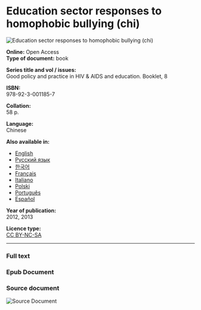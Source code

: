 # Education sector responses to homophobic bullying (chi)

![Education sector responses to homophobic bullying (chi)](https://unesdoc.unesco.org/in/rest/Thumb/image?id=p%3A%3Ausmarcdef_0000216493_chi&isbn=9789230011857&title=Education+sector+responses+to+homophobic+bullying+%28chi%29&year=2012&publisher=UNESCO&TypeOfDocument=UnescoPhysicalDocument&mat=BKS&ct=true&size=256&isPhysical=1&siteId=mainSite)

**Online:** Open Access  
**Type of document:** book  

**Series title and vol / issues:**  
Good policy and practice in HIV & AIDS and education. Booklet, 8

**ISBN:**  
978-92-3-001185-7

**Collation:**  
58 p.

**Language:**  
Chinese

**Also available in:**  
- [English](https://unesdoc.unesco.org/ark:/48223/pf0000216493)  
- [Русский язык](https://unesdoc.unesco.org/ark:/48223/pf0000216493_rus)  
- [한국어](https://unesdoc.unesco.org/ark:/48223/pf0000216493_kor)  
- [Français](https://unesdoc.unesco.org/ark:/48223/pf0000219220)  
- [Italiano](https://unesdoc.unesco.org/ark:/48223/pf0000227652)  
- [Polski](https://unesdoc.unesco.org/ark:/48223/pf0000227650)  
- [Português](https://unesdoc.unesco.org/ark:/48223/pf0000221314)  
- [Español](https://unesdoc.unesco.org/ark:/48223/pf0000222918)  

**Year of publication:**  
2012, 2013

**Licence type:**  
[CC BY-NC-SA](https://creativecommons.org/licenses/by-nc-sa/3.0/igo/ "This license allows readers to share, copy, distribute and make derivative works as long as it is attributed back to the author and distributed under this or a similar license.")  

--- 

### Full text

### Epub Document

### Source document

![Source Document](https://unesdoc.unesco.org/in/rest/Thumb/image?id=p%3A%3Ausmarcdef_0000216493_chi&isbn=9789230011857&title=Education+sector+responses+to+homophobic+bullying+%28chi%29&year=2012&publisher=UNESCO&TypeOfDocument=UnescoPhysicalDocument&mat=BKS&ct=true&size=512&isPhysical=1&siteId=mainSite)